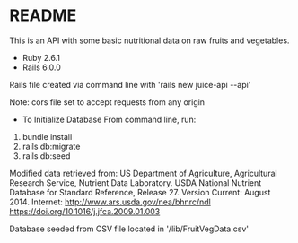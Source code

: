# README
This is an API with some basic nutritional data on raw fruits and vegetables.

* Ruby 2.6.1
* Rails 6.0.0

Rails file created via command line with 'rails new juice-api --api'

Note: cors file set to accept requests from any origin

* To Initialize Database
From command line, run:
1. bundle install
2. rails db:migrate
3. rails db:seed

Modified data retrieved from: 
    US Department of Agriculture, Agricultural Research Service, Nutrient Data Laboratory. USDA National Nutrient Database for Standard Reference, Release 27. Version Current: August 2014. Internet: http://www.ars.usda.gov/nea/bhnrc/ndl https://doi.org/10.1016/j.jfca.2009.01.003

Database seeded from CSV file located in '/lib/FruitVegData.csv'
